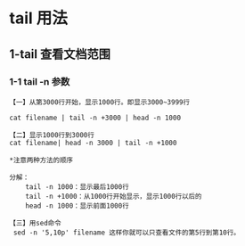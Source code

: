 # tail 用法

## 1-tail 查看文档范围

### 1-1 tail  -n 参数

```
【一】从第3000行开始，显示1000行。即显示3000~3999行

cat filename | tail -n +3000 | head -n 1000

【二】显示1000行到3000行
cat filename| head -n 3000 | tail -n +1000

*注意两种方法的顺序

分解：
    tail -n 1000：显示最后1000行
    tail -n +1000：从1000行开始显示，显示1000行以后的
    head -n 1000：显示前面1000行

【三】用sed命令
 sed -n '5,10p' filename 这样你就可以只查看文件的第5行到第10行。
```
